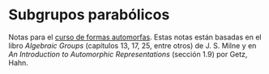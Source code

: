 # Subgrupos parabólicos

Notas para el [curso de formas automorfas](
https://github.com/danielmejail/curso-formas-automorfas).
Estas notas están basadas en el libro *Algebraic Groups* (capítulos 13, 17, 25,
entre otros) de J. S. Milne y en *An Introduction to Automorphic
Representations* (sección 1.9) por Getz, Hahn.

